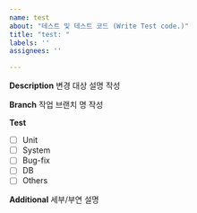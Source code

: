 ```yaml
---
name: test
about: "테스트 및 테스트 코드 (Write Test code.)"
title: "test: "
labels: ''
assignees: ''

---
```


**Description**
변경 대상 설명 작성

**Branch**
작업 브랜치 명 작성

**Test**

- [ ] Unit
- [ ] System
- [ ] Bug-fix
- [ ] DB
- [ ] Others

**Additional**
세부/부연 설명
